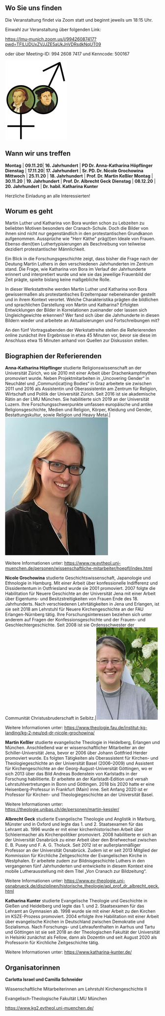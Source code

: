 ## Wo Sie uns finden

Die Veranstaltung findet via Zoom statt und beginnt jeweils um 18:15 Uhr.

Einwahl zur Veranstaltung über folgenden Link:

<https://lmu-munich.zoom.us/j/99426087417?pwd=TFlLUDUxZVJJZE5aUkJnVDRsdkNqUT09>

oder über Meeting-ID: 994 2608 7417 und Kenncode: 500167

![Luther](Luther_und_Katharina.png "Luther und Katharina")

## Wann wir uns treffen

**Montag** | **09.11.20**| **16. Jahrhundert** | **PD Dr. Anna-Katharina Höpflinger**
**Dienstag** | **17.11.20**| **17. Jahrhundert** | **Sr. PD. Dr. Nicole Grochowina**
**Mittwoch** | **25.11.20** | **18. Jahrhundert** | **Prof. Dr. Martin Keßler**
**Montag** | **30.11.20** | **19. Jahrhundert** | **Prof. Dr. Albrecht Geck**
**Dienstag** | **08.12.20** | **20. Jahrhundert** | **Dr. habil. Katharina Kunter**

Herzliche Einladung an alle Interessierten!

## Worum es geht

Martin Luther und Katharina von Bora wurden schon zu Lebzeiten zu beliebten Motiven besonders der Cranach-Schule. Doch die Bilder von ihnen sind nicht nur gegenständlich in den protestantischen Grundkanon aufgenommen. Aussprüche wie "Herr Käthe" präg(t)en Ideale von Frauen. Ebenso dien(t)en Luthertypisierungen als Beschreibung von teilweise dezidiert protestantischer Männlichkeit.

Ein Blick in die Forschungsgeschichte zeigt, dass bisher die Frage nach der Deutung Martin Luthers in den verschiedenen Jahrhunderten im Zentrum stand. Die Frage, wie Katharina von Bora im Verlauf der Jahrhunderte erinnert und interpretiert wurde und wie sie das jeweilige Frauenbild der Zeit prägte, spielte bislang keine maßgebliche Rolle.

In dieser Werkstattreihe werden Martin Luther und Katharina von Bora gewissermaßen als protestantisches Erzelternpaar nebeneinander gestellt und in ihrem Kontext verortet. Welche Charakteristika prägten die bildlichen und sprachlichen Darstellung von Martin und Katharina? Erfolgten Entwicklungen der Bilder in Korrelationen zueinander oder lassen sich Ungleichgewichte erkennen? Wer fand sich über die Jahrhunderte in diesen Bildern wieder und arbeitete an Aktualisierungen und Fortschreibungen mit?

An den fünf Vortragsabenden der Werkstattreihe stellen die Referierenden online zunächst ihre Ergebnisse in etwa 45 Minuten vor, bevor sie diese im Anschluss etwa 15 Minuten anhand von Quellen zur Diskussion stellen.

## Biographien der Referierenden

**Anna-Katharina Höpflinger** studierte Religionswissenschaft an der Universität Zürich, wo sie 2010 mit einer Arbeit über Drachenkampfmythen promoviert wurde. Neben Projektmitarbeiten in „Uncovering Gender“ in Neuchâtel und „Commun(icat)ing Bodies“ in Graz arbeitete sie zwischen 2011 und 2016 als Assistentin und Oberassistentin am Zentrum für Religion, Wirtschaft und Politik der Universität Zürich. Seit 2016 ist sie akademische Rätin an der LMU München. Sie habilitierte sich 2019 an der Universität Luzern. Ihre Forschungsschwerpunkte umfassen europäische und antike Religionsgeschichte, Medien und Religion, Körper, Kleidung und Gender, Bestattungskultur, sowie Religion und Heavy Metal.|![Hoepflinger](akh.jpg "Anna-Katharina Höpflinger")

Weitere Informationen unter: <https://www.rw.evtheol.uni-muenchen.de/personen/wissenschaftliche-mitarbeiter/hoepfl/index.html>

**Nicole Grochowina** studierte Geschichtswissenschaft, Japanologie und Ethnologie in Hamburg. Mit einer Arbeit über konfessionelle Indifferenz und Dissidententum in Ostfriesland wurde sie 2001 promoviert. 2007 folgte die Habilitation für Neuere Geschichte an der Universität Jena mit einer Arbeit über Eigentums- und Besitzstreitigkeiten von Frauen Ende des 18. Jahrhunderts. Nach verschiedenen Lehrtätigkeiten in Jena und Erlangen, ist sie seit 2018 am Lehrstuhl für Neuere Kirchengeschichte an der FAU Erlangen-Nürnberg tätig. Ihre Forschungsinteressen beziehen sich unter anderem auf Fragen der Konfessionsgeschichte und der Frauen- und Geschlechtergeschichte. Seit 2008 ist sie Ordensschwester der Communität Christusbruderschaft in Selbitz.|![Grochowina](Grochowina.jpg "Nicole Grochowina")

Weitere Informationen unter: <https://www.theologie.fau.de/institut-kg-landing/kg-2-neu/pd-dr-nicole-grochowina/>

**Martin Keßler** studierte evangelische Theologie in Heidelberg, Erlangen und München. Anschließend war er wissenschaftlicher Mitarbeiter an der Schiller-Universität Jena, bevor er 2006 über Johann Gottfried Herder promoviert wurde. Es folgten Tätigkeiten als Oberassistent für Kirchen- und Theologiegeschichte an der Universität Basel (2006–2009) und Assistent für Kirchengeschichte an der Georg-August-Universität Göttingen, wo er sich 2013 über das Bild Andreas Bodenstein von Karlstadts in der Forschung habilitierte. Er arbeitete an der Karlstadt-Edition und versah Lehrstuhlvertretungen in Bonn und Göttingen. 2018 bis 2020 hatte er eine Heisenberg-Professur in Frankfurt (Main) inne. Seit Anfang 2020 ist er Professor für Kirchen- und Theologiegeschichte an der Universität Basel.

Weitere Informationen unter: <https://theologie.unibas.ch/de/personen/martin-kessler/>

**Albrecht Geck** studierte Evangelische Theologie und Anglistik in Marburg, Münster und in Oxford und legte das 1. und 2. Staatsexamen für das Lehramt ab. 1996 wurde er mit einer kirchenhistorischen Arbeit über Schleiermacher als Kirchenpolitiker promoviert. 2008 habilitierte er sich an der Universität Osnabrück zu einer Arbeit über den Briefwechsel zwischen E. B. Pusey und F. A. G. Tholuck. Seit 2012 ist er außerplanmäßiger Professor an der Universität Osnabrück. Zudem ist er seit 2013 Mitglied der Kommission für Kirchliche Zeitgeschichte der Evangelischen Kirche in Westphalen. Er arbeitete zudem zur Bildnisgeschichte Luthers in den vergangenen fünf Jahrhunderten und entwickelte in diesem Kontext eine mobile Lutherausstellung mit dem Titel „Von Cranach zur Bildzeitung“.

Weitere Informationen unter: <https://www.ev-theologie.uni-osnabrueck.de/disziplinen/historische_theologie/apl_prof_dr_albrecht_geck.html>

**Katharina Kunter** studierte Evangelische Theologie und Geschichte in Gießen und Heidelberg und legte das 1. und 2. Staatsexamen für das Lehramt an Gymnasien ab. 1998 wurde sie mit einer Arbeit zu den Kirchen im KSZE-Prozess promoviert. 2004 erfolgte ihre Habilitation mit einer Arbeit über evangelische Kirchen in Deutschland zwischen Demokratie und Sozialismus. Nach Forschungs- und Lehraufenthalten in Aarhus und Tartu und Göttingen ist sie seit 2018 an der Theologischen Fakultät der Universität in Helsinki zunächst als Fellow, dann als Dozentin und seit August 2020 als Professorin für Kirchliche Zeitgeschichte tätig.

Weitere Informationen unter: <https://www.katharina-kunter.de/>

## Organisatorinnen

**Carlotta Israel und Camilla Schneider**

Wissenschaftliche Mitarbeiterinnen am Lehrstuhl Kirchengeschichte II

Evangelisch-Theologische Fakultät LMU München

<https://www.kg2.evtheol.uni-muenchen.de/>
